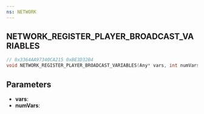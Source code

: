 ```yaml
---
ns: NETWORK
---
```

## NETWORK_REGISTER_PLAYER_BROADCAST_VARIABLES

```c
// 0x3364AA97340CA215 0xBE3D32B4
void NETWORK_REGISTER_PLAYER_BROADCAST_VARIABLES(Any* vars, int numVars);
```


## Parameters
* **vars**: 
* **numVars**: 

